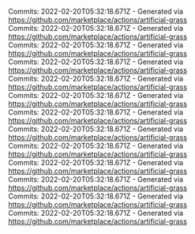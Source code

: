 Commits: 2022-02-20T05:32:18.671Z - Generated via https://github.com/marketplace/actions/artificial-grass
<br>
Commits: 2022-02-20T05:32:18.671Z - Generated via https://github.com/marketplace/actions/artificial-grass
<br>
Commits: 2022-02-20T05:32:18.671Z - Generated via https://github.com/marketplace/actions/artificial-grass
<br>
Commits: 2022-02-20T05:32:18.671Z - Generated via https://github.com/marketplace/actions/artificial-grass
<br>
Commits: 2022-02-20T05:32:18.671Z - Generated via https://github.com/marketplace/actions/artificial-grass
<br>
Commits: 2022-02-20T05:32:18.671Z - Generated via https://github.com/marketplace/actions/artificial-grass
<br>
Commits: 2022-02-20T05:32:18.671Z - Generated via https://github.com/marketplace/actions/artificial-grass
<br>
Commits: 2022-02-20T05:32:18.671Z - Generated via https://github.com/marketplace/actions/artificial-grass
<br>
Commits: 2022-02-20T05:32:18.671Z - Generated via https://github.com/marketplace/actions/artificial-grass
<br>
Commits: 2022-02-20T05:32:18.671Z - Generated via https://github.com/marketplace/actions/artificial-grass
<br>
Commits: 2022-02-20T05:32:18.671Z - Generated via https://github.com/marketplace/actions/artificial-grass
<br>
Commits: 2022-02-20T05:32:18.671Z - Generated via https://github.com/marketplace/actions/artificial-grass
<br>
Commits: 2022-02-20T05:32:18.671Z - Generated via https://github.com/marketplace/actions/artificial-grass
<br>
